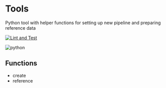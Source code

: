 
# Tools

Python tool with helper functions for setting up new pipeline and preparing reference data

[![Lint and Test](https://github.com/hydra-genetics/tools/actions/workflows/main.yaml/badge.svg?branch=master)](https://github.com/hydra-genetics/tools/actions/workflows/main.yaml)

![python](https://img.shields.io/badge/python-3.8-blue)

## Functions

* create
* reference
